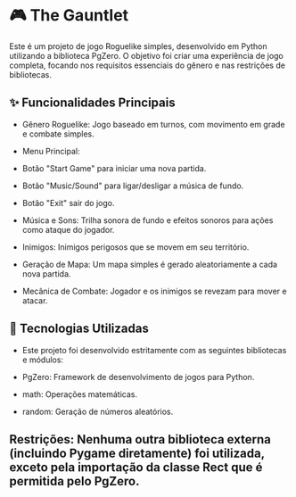 # 🎮 The Gauntlet
Este é um projeto de jogo Roguelike simples, desenvolvido em Python utilizando a biblioteca PgZero. O objetivo foi criar uma experiência de jogo completa, focando nos requisitos essenciais do gênero e nas restrições de bibliotecas.

## ✨ Funcionalidades Principais
- Gênero Roguelike: Jogo baseado em turnos, com movimento em grade e combate simples.

- Menu Principal:

- Botão "Start Game" para iniciar uma nova partida.

- Botão "Music/Sound" para ligar/desligar a música de fundo.

- Botão "Exit" sair do jogo.

- Música e Sons: Trilha sonora de fundo e efeitos sonoros para ações como ataque do jogador.

- Inimigos: Inimigos perigosos que se movem em seu território.

- Geração de Mapa: Um mapa simples é gerado aleatoriamente a cada nova partida.

- Mecânica de Combate: Jogador e os inimigos se revezam para mover e atacar.

## 🚀 Tecnologias Utilizadas
- Este projeto foi desenvolvido estritamente com as seguintes bibliotecas e módulos:

- PgZero: Framework de desenvolvimento de jogos  para Python.

- math: Operações matemáticas.

- random: Geração de números aleatórios.

## Restrições: Nenhuma outra biblioteca externa (incluindo Pygame diretamente) foi utilizada, exceto pela importação da classe Rect que é permitida pelo PgZero.
